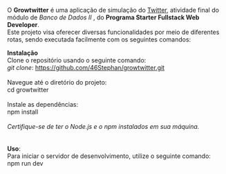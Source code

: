 O <b>Growtwitter</b> é uma aplicação de simulação do <u>Twitter</U>, atividade final do módulo de <i>Banco de Dados II </i>, do <b>Programa Starter Fullstack Web Developer</b>. <br> Este projeto visa oferecer diversas funcionalidades por meio de diferentes rotas, sendo executada facilmente com os seguintes comandos: <br>

<b>Instalação</b> <br>
Clone o repositório usando o seguinte comando:<br>
<i>git clone</i>: https://github.com/46Stephan/growtwitter.git
<br><br>
Navegue até o diretório do projeto:<br> cd growtwitter 
<br><br>
Instale as dependências:<br> npm install
<br><br>
<i>Certifique-se de ter o Node.js e o npm instalados em sua máquina.</i>
<br><br><br>
<b>Uso</b>:<br>
Para iniciar o servidor de desenvolvimento, utilize o seguinte comando:<br>
npm run dev
